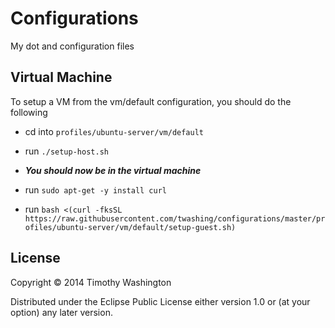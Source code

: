 # Configurations

My dot and configuration files

## Virtual Machine 

To setup a VM from the vm/default  configuration, you should do the following

- cd into `profiles/ubuntu-server/vm/default`
- run `./setup-host.sh`

- ***You should now be in the virtual machine***
- run `sudo apt-get -y install curl`
- run `bash <(curl -fksSL https://raw.githubusercontent.com/twashing/configurations/master/profiles/ubuntu-server/vm/default/setup-guest.sh)`


## License

Copyright © 2014 Timothy Washington

Distributed under the Eclipse Public License either version 1.0 or (at
your option) any later version.


